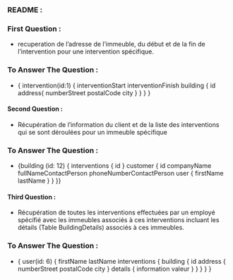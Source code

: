 ### README :

### First Question :

- recuperation de l’adresse de l’immeuble, du début et de la fin de l’intervention pour une intervention spécifique.

### To Answer The Question :

- { intervention(id:1) { interventionStart interventionFinish building { id address{ numberStreet postalCode city } } } }

#### Second Question :
- Récupération de l’information du client et de la liste des interventions qui se sont déroulées pour un immeuble spécifique

### To Answer The Question : 

- {building (id: 12) { interventions { id } customer { id companyName fullNameContactPerson phoneNumberContactPerson user { firstName lastName } } }}


#### Third Question :

- Récupération de toutes les interventions effectuées par un employé spécifié avec les immeubles associés à ces interventions incluant les détails (Table BuildingDetails) associés à ces immeubles.

### To Answer The Question :

- { user(id: 6) { firstName lastName interventions { building { id address { numberStreet postalCode city } details { information valeur } } } } }
